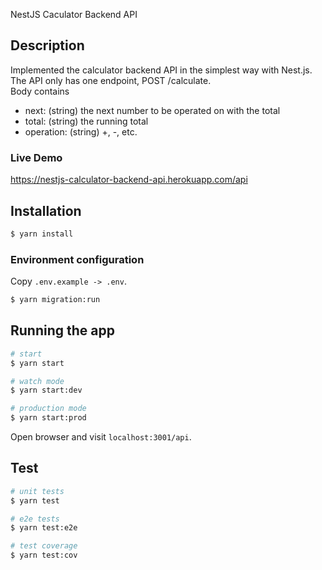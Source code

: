 NestJS Caculator Backend API

## Description
Implemented the calculator backend API in the simplest way with Nest.js. <br/>
The API only has one endpoint, POST /calculate.<br/>
Body contains
  - next: (string) the next number to be operated on with the total
  - total: (string) the running total
  - operation: (string) +, -, etc.

### Live Demo
https://nestjs-calculator-backend-api.herokuapp.com/api

## Installation

```bash
$ yarn install
```
### Environment configuration
Copy `.env.example -> .env`.

```bash
$ yarn migration:run
```

## Running the app

```bash
# start
$ yarn start

# watch mode
$ yarn start:dev

# production mode
$ yarn start:prod
```

Open browser and visit `localhost:3001/api`.

## Test

```bash
# unit tests
$ yarn test

# e2e tests
$ yarn test:e2e

# test coverage
$ yarn test:cov
```
